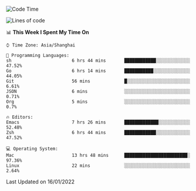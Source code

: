<!--START_SECTION:waka-->
![Code Time](http://img.shields.io/badge/Code%20Time-568%20hrs%2021%20mins-blue)

![Lines of code](https://img.shields.io/badge/From%20Hello%20World%20I%27ve%20Written-22%20Thousand%20lines%20of%20code-blue)

📊 **This Week I Spent My Time On** 

```text
⌚︎ Time Zone: Asia/Shanghai

💬 Programming Languages: 
sh                       6 hrs 44 mins       ████████████░░░░░░░░░░░░░   47.52% 
Go                       6 hrs 14 mins       ███████████░░░░░░░░░░░░░░   44.05% 
Git                      56 mins             █░░░░░░░░░░░░░░░░░░░░░░░░   6.61% 
JSON                     6 mins              ░░░░░░░░░░░░░░░░░░░░░░░░░   0.71% 
Org                      5 mins              ░░░░░░░░░░░░░░░░░░░░░░░░░   0.7%

🔥 Editors: 
Emacs                    7 hrs 26 mins       █████████████░░░░░░░░░░░░   52.48% 
Zsh                      6 hrs 44 mins       ████████████░░░░░░░░░░░░░   47.52%

💻 Operating System: 
Mac                      13 hrs 48 mins      ████████████████████████░   97.36% 
Linux                    22 mins             ░░░░░░░░░░░░░░░░░░░░░░░░░   2.64%

```


 Last Updated on 16/01/2022
<!--END_SECTION:waka-->
